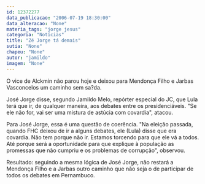 ```yaml
---
id: 12372277
data_publicacao: "2006-07-19 18:30:00"
data_alteracao: "None"
materia_tags: "jorge jesus"
categoria: "Notícias"
title: "Zé Jorge tá demais"
sutia: "None"
chapeu: "None"
autor: "jamildo"
imagem: "None"
---
```

<p>O vice de Alckmin n&atilde;o parou hoje e deixou para Mendon&ccedil;a Filho e Jarbas Vasconcelos um caminho sem sa?da.</p>
<p>Jos&eacute; Jorge disse, segundo Jamildo Melo, rep&oacute;rter especial do JC, que Lula ter&aacute; que ir, de qualquer maneira, aos debates entre os presidenci&aacute;veis. "Se ele n&atilde;o for, vai ser uma mistura de ast&uacute;cia com covardia", atacou.</p>
<p>Para Jos&eacute; Jorge, essa &eacute; uma quest&atilde;o de coer&ecirc;ncia. "Na elei&ccedil;&atilde;o passada, quando FHC deixou de ir a alguns debates, ele (Lula) disse que era covardia. N&atilde;o tem porque n&atilde;o ir. Estamos torcendo para que ele v&aacute; a todos. At&eacute; porque ser&aacute; a oportunidade para que explique &agrave; popula&ccedil;&atilde;o as promessas que n&atilde;o cumpriu e os problemas de corrup&ccedil;&atilde;o", observou.</p>
<p>Resultado: seguindo a mesma l&oacute;gica de Jos&eacute; Jorge, n&atilde;o restar&aacute; a Mendon&ccedil;a Filho e a Jarbas outro caminho que n&atilde;o seja o de participar de todos os debates em Pernambuco.</p>
